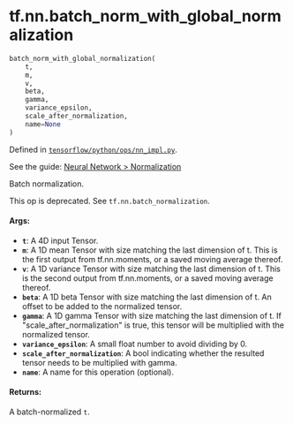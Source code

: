 <div itemscope itemtype="http://developers.google.com/ReferenceObject">
<meta itemprop="name" content="tf.nn.batch_norm_with_global_normalization" />
</div>

# tf.nn.batch_norm_with_global_normalization

``` python
batch_norm_with_global_normalization(
    t,
    m,
    v,
    beta,
    gamma,
    variance_epsilon,
    scale_after_normalization,
    name=None
)
```



Defined in [`tensorflow/python/ops/nn_impl.py`](https://www.tensorflow.org/code/tensorflow/python/ops/nn_impl.py).

See the guide: [Neural Network > Normalization](../../../../api_guides/python/nn.md#Normalization)

Batch normalization.

This op is deprecated. See `tf.nn.batch_normalization`.

#### Args:

* <b>`t`</b>: A 4D input Tensor.
* <b>`m`</b>: A 1D mean Tensor with size matching the last dimension of t.
    This is the first output from tf.nn.moments,
    or a saved moving average thereof.
* <b>`v`</b>: A 1D variance Tensor with size matching the last dimension of t.
    This is the second output from tf.nn.moments,
    or a saved moving average thereof.
* <b>`beta`</b>: A 1D beta Tensor with size matching the last dimension of t.
    An offset to be added to the normalized tensor.
* <b>`gamma`</b>: A 1D gamma Tensor with size matching the last dimension of t.
    If "scale_after_normalization" is true, this tensor will be multiplied
    with the normalized tensor.
* <b>`variance_epsilon`</b>: A small float number to avoid dividing by 0.
* <b>`scale_after_normalization`</b>: A bool indicating whether the resulted tensor
    needs to be multiplied with gamma.
* <b>`name`</b>: A name for this operation (optional).


#### Returns:

   A batch-normalized `t`.